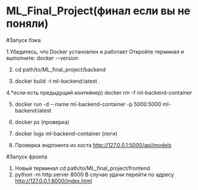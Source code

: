 # ML_Final_Project(финал если вы не поняли)

#Запуск бэка

  1.Убедитесь, что Docker установлен и работает
  Откройте терминал и выполните:
          docker --version

2. cd path/to/ML_final_project/backend

3. docker build -t ml-backend:latest .

4.*если есть предыдущий контейнер) docker rm -f ml-backend-container

5. docker run -d --name ml-backend-container -p 5000:5000 ml-backend:latest

6. docker ps (проверка)

7. docker logs ml-backend-container (логи)

8. Проверка эндпоинта из хоста  http://127.0.0.1:5000/api/models

#Запуск фронта
1. Новый терминал cd path/to/ML_final_project/frontend
2. python -m http.server 8000
В случае удачи перейти по адресу http://127.0.0.1:8000/index.html


